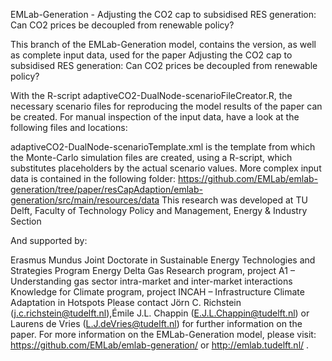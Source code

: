 EMLab-Generation - Adjusting the CO2 cap to subsidised RES generation: Can CO2 prices be decoupled from renewable policy?

This branch of the EMLab-Generation model, contains the version, as well as complete input data, used for the paper Adjusting the CO2 cap to subsidised RES generation: Can CO2 prices be decoupled from renewable policy?

With the R-script adaptiveCO2-DualNode-scenarioFileCreator.R, the necessary scenario files for reproducing the model results of the paper can be created. For manual inspection of the input data, have a look at the following files and locations:

adaptiveCO2-DualNode-scenarioTemplate.xml is the template from which the Monte-Carlo simulation files are created, using a R-script, which substitutes placeholders by the actual scenario values.
More complex input data is contained in the following folder: https://github.com/EMLab/emlab-generation/tree/paper/resCapAdaption/emlab-generation/src/main/resources/data
This research was developed at TU Delft, Faculty of Technology Policy and Management, Energy & Industry Section

And supported by:

Erasmus Mundus Joint Doctorate in Sustainable Energy Technologies and Strategies Program
Energy Delta Gas Research program, project A1 – Understanding gas sector intra-market and inter-market interactions
Knowledge for Climate program, project INCAH – Infrastructure Climate Adaptation in Hotspots
Please contact Jörn C. Richstein (j.c.richstein@tudelft.nl),Émile J.L. Chappin (E.J.L.Chappin@tudelft.nl) or Laurens de Vries (L.J.deVries@tudelft.nl) for further information on the paper. For more information on the EMLab-Generation model, please visit: https://github.com/EMLab/emlab-generation/ or http://emlab.tudelft.nl/ .